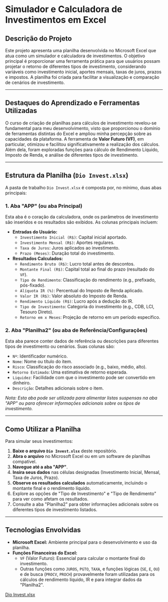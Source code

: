 # Simulador e Calculadora de Investimentos em Excel

## Descrição do Projeto

Este projeto apresenta uma planilha desenvolvida no Microsoft Excel que atua como um simulador e calculadora de investimentos. O objetivo principal é proporcionar uma ferramenta prática para que usuários possam projetar o retorno de diferentes tipos de investimento, considerando variáveis como investimento inicial, aportes mensais, taxas de juros, prazos e impostos. A planilha foi criada para facilitar a visualização e comparação de cenários de investimento.

---

## Destaques do Aprendizado e Ferramentas Utilizadas

O curso de criação de planilhas para cálculos de investimento revelou-se fundamental para meu desenvolvimento, visto que proporcionou o domínio de ferramentas distintas do Excel e ampliou minha percepção sobre as capacidades da plataforma. A ferramenta de **Valor Futuro (VF)**, em particular, otimizou e facilitou significativamente a realização dos cálculos. Além dela, foram exploradas funções para cálculo de Rendimento Líquido, Imposto de Renda, e análise de diferentes tipos de investimento.

---

## Estrutura da Planilha (`Dio Invest.xlsx`)

A pasta de trabalho `Dio Invest.xlsx` é composta por, no mínimo, duas abas principais:

### 1. Aba "APP" (ou aba Principal)

Esta aba é o coração da calculadora, onde os parâmetros de investimento são inseridos e os resultados são exibidos. As colunas principais incluem:

* **Entradas do Usuário:**
    * `Investimento Inicial (R$)`: Capital inicial aportado.
    * `Investimento Mensal (R$)`: Aportes regulares.
    * `Taxa de Juros`: Juros aplicados ao investimento.
    * `Prazo (Meses)`: Duração total do investimento.
* **Resultados Calculados:**
    * `Rendimento Bruto (R$)`: Lucro total antes de descontos.
    * `Montante Final (R$)`: Capital total ao final do prazo (resultado do `VF`).
    * `Tipo de Rendimento`: Classificação do rendimento (e.g., prefixado, pós-fixado).
    * `Alíquota IR (%)`: Percentual do Imposto de Renda aplicado.
    * `Valor IR (R$)`: Valor absoluto do Imposto de Renda.
    * `Rendimento Líquido (R$)`: Lucro após a dedução do IR.
    * `Tipo de Investimento`: Categoria do investimento (e.g., CDB, LCI, Tesouro Direto).
    * `Retorno em x Meses`: Projeção de retorno em um período específico.

### 2. Aba "Planilha2" (ou aba de Referência/Configurações)

Esta aba parece conter dados de referência ou descrições para diferentes tipos de investimento ou cenários. Suas colunas são:

* `Nº`: Identificador numérico.
* `Nome`: Nome ou título do item.
* `Risco`: Classificação do risco associado (e.g., baixo, médio, alto).
* `Retorno Estimado`: Uma estimativa de retorno esperada.
* `Liquidez`: Facilidade com que o investimento pode ser convertido em dinheiro.
* `Descrição`: Detalhes adicionais sobre o item.

*Nota: Esta aba pode ser utilizada para alimentar listas suspensas na aba "APP" ou para oferecer informações adicionais sobre os tipos de investimento.*

---

## Como Utilizar a Planilha

Para simular seus investimentos:

1.  **Baixe o arquivo `Dio Invest.xlsx`** deste repositório.
2.  **Abra o arquivo** no Microsoft Excel ou em um software de planilhas compatível.
3.  **Navegue até a aba "APP"**.
4.  **Insira seus dados** nas células designadas (Investimento Inicial, Mensal, Taxa de Juros, Prazo).
5.  **Observe os resultados calculados** automaticamente, incluindo o montante final e o rendimento líquido.
6.  Explore as opções de "Tipo de Investimento" e "Tipo de Rendimento" para ver como afetam os resultados.
7.  Consulte a aba "Planilha2" para obter informações adicionais sobre os diferentes tipos de investimento listados.

---

## Tecnologias Envolvidas

* **Microsoft Excel:** Ambiente principal para o desenvolvimento e uso da planilha.
* **Funções Financeiras do Excel:**
    * `VF` (Valor Futuro): Essencial para calcular o montante final do investimento.
    * Outras funções como `JUROS`, `PGTO`, `TAXA`, e funções lógicas (`SE`, `E`, `OU`) e de busca (`PROCV`, `PROCH`) provavelmente foram utilizadas para os cálculos de rendimento líquido, IR e para integrar dados da "Planilha2".

[Dio Invest.xlsx](https://github.com/user-attachments/files/20854529/Dio.Invest.xlsx)
